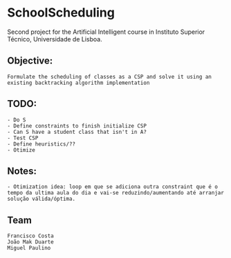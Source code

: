 # SchoolScheduling

Second project for the Artificial Intelligent course in Instituto Superior Técnico, Universidade de Lisboa.

## Objective:
	Formulate the scheduling of classes as a CSP and solve it using an existing backtracking algorithm implementation

## TODO:
	- Do S
	- Define constraints to finish initialize CSP
	- Can S have a student class that isn't in A?
	- Test CSP
	- Define heuristics/??
	- Otimize

## Notes:
	- Otimization idea: loop em que se adiciona outra constraint que é o tempo da ultima aula do dia e vai-se reduzindo/aumentando até arranjar solução válida/óptima.

## Team
	Francisco Costa
	João Mak Duarte
	Miguel Paulino
